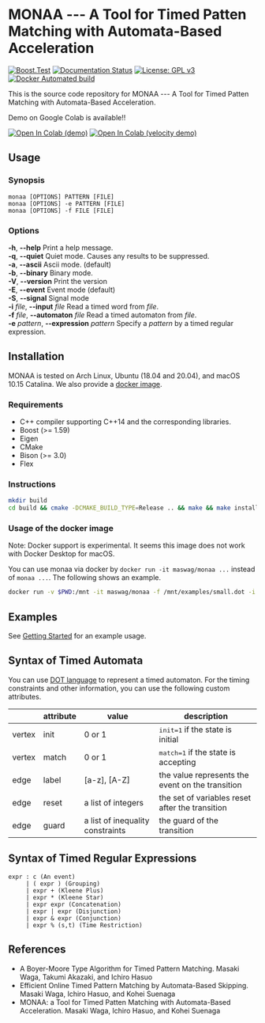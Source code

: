 MONAA --- A Tool for Timed Patten Matching with Automata-Based Acceleration
===========================================================================

[![Boost.Test](https://github.com/MasWag/monaa/actions/workflows/boosttest.yml/badge.svg?branch=master)](https://github.com/MasWag/monaa/actions/workflows/boosttest.yml)
[![Documentation Status](https://readthedocs.org/projects/monaa/badge/?version=latest)](https://monaa.readthedocs.io/en/latest/?badge=latest)
[![License: GPL v3](https://img.shields.io/badge/License-GPLv3-blue.svg)](./LICENSE)
[![Docker Automated build](https://img.shields.io/docker/cloud/automated/maswag/monaa.svg)](https://hub.docker.com/r/maswag/monaa/)


This is the source code repository for MONAA --- A Tool for Timed Patten Matching with Automata-Based Acceleration.

Demo on Google Colab is available!!

[![Open In Colab (demo)](https://colab.research.google.com/assets/colab-badge.svg)](https://colab.research.google.com/github/MasWag/monaa/blob/master/demo/MONAA%20demo.ipynb)
[![Open In Colab (velocity demo)](https://colab.research.google.com/assets/colab-badge.svg)](https://colab.research.google.com/github/MasWag/monaa/blob/master/demo/MONAA%20velocity%20demo.ipynb)

Usage
-----

### Synopsis

    monaa [OPTIONS] PATTERN [FILE]
    monaa [OPTIONS] -e PATTERN [FILE]
    monaa [OPTIONS] -f FILE [FILE]

### Options

**-h**, **--help** Print a help message. <br />
**-q**, **--quiet** Quiet mode. Causes any results to be suppressed. <br />
**-a**, **--ascii** Ascii mode. (default) <br />
**-b**, **--binary** Binary mode. <br />
**-V**, **--version** Print the version <br />
**-E**, **--event** Event mode (default) <br />
**-S**, **--signal** Signal mode <br />
**-i** *file*, **--input** *file* Read a timed word from *file*. <br />
**-f** *file*, **--automaton** *file* Read a timed automaton from *file*. <br />
**-e** *pattern*, **--expression** *pattern* Specify a *pattern* by a timed regular expression. <br />

Installation
------------

MONAA is tested on Arch Linux, Ubuntu (18.04 and 20.04), and macOS 10.15 Catalina. We also provide a [docker image](https://hub.docker.com/repository/docker/maswag/monaa).

### Requirements

* C++ compiler supporting C++14 and the corresponding libraries.
* Boost (>= 1.59)
* Eigen
* CMake
* Bison (>= 3.0)
* Flex

### Instructions

```sh
mkdir build
cd build && cmake -DCMAKE_BUILD_TYPE=Release .. && make && make install
```

### Usage of the docker image

Note: Docker support is experimental. It seems this image does not work with Docker Desktop for macOS.

You can use monaa via docker by `docker run -it maswag/monaa ...` instead of `monaa ...`.
The following shows an example.

```sh
docker run -v $PWD:/mnt -it maswag/monaa -f /mnt/examples/small.dot -i /mnt/examples/small.txt
```

Examples
--------

See [Getting Started](./doc/getting_started.md) for an example usage.

Syntax of Timed Automata
------------------------

You can use [DOT language](http://www.graphviz.org/content/dot-language) to represent a timed automaton. For the timing constraints and other information, you can use the following custom attributes.

<table>
<thead>
<tr class="header">
<th></th>
<th>attribute</th>
<th>value</th>
<th>description</th>
</tr>
</thead>
<tbody>
<tr class="odd">
<td>vertex</td>
<td>init</td><td>0 or 1</td><td><tt>init=1</tt> if the state is initial</td></tr>
<tr class="even">
<td>vertex</td><td>match</td><td>0 or 1</td><td><tt>match=1</tt> if the state is accepting</td>
</tr>
<tr class="odd">
<td>edge</td><td>label</td><td>[a-z], [A-Z]</td><td>the value represents the event on the transition</td>
</tr>
<tr class="even">
<td>edge</td><td>reset</td><td>a list of integers</td><td>the set of variables reset after the transition</td>
</tr>
<tr class="odd">
<td>edge</td><td>guard</td><td>a list of inequality constraints</td><td>the guard of the transition</td>
</tr>
</tbody>
</table>

Syntax of Timed Regular Expressions
-----------------------------------


    expr : c (An event)
         | ( expr ) (Grouping)
         | expr + (Kleene Plus)
         | expr * (Kleene Star)
         | expr expr (Concatenation)
         | expr | expr (Disjunction)
         | expr & expr (Conjunction)
         | expr % (s,t) (Time Restriction)


References
-------------

* A Boyer-Moore Type Algorithm for Timed Pattern Matching. Masaki Waga, Takumi Akazaki, and Ichiro Hasuo
* Efficient Online Timed Pattern Matching by Automata-Based Skipping. Masaki Waga, Ichiro Hasuo, and Kohei Suenaga
* MONAA: a Tool for Timed Patten Matching with Automata-Based Acceleration. Masaki Waga, Ichiro Hasuo, and Kohei Suenaga
